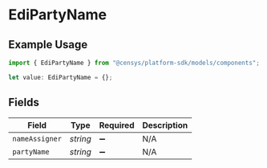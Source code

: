 # EdiPartyName

## Example Usage

```typescript
import { EdiPartyName } from "@censys/platform-sdk/models/components";

let value: EdiPartyName = {};
```

## Fields

| Field              | Type               | Required           | Description        |
| ------------------ | ------------------ | ------------------ | ------------------ |
| `nameAssigner`     | *string*           | :heavy_minus_sign: | N/A                |
| `partyName`        | *string*           | :heavy_minus_sign: | N/A                |